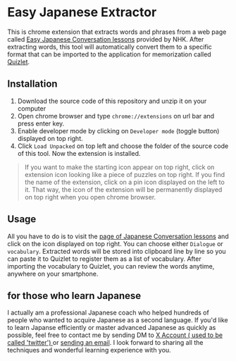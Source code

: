 # Easy Japanese Extractor
This is chrome extension that extracts words and phrases from a web page called [Easy Japanese Conversation lessons](https://www.nhk.or.jp/lesson/en/lessons) provided by NHK. After extracting words, this tool will automatically convert them to a specific format that can be imported to the application for memorization called [Quizlet](http://quizlet.com).


## Installation
1. Download the source code of this repository and unzip it on your computer
2. Open chrome browser and type `chrome://extensions` on url bar and press enter key.
3. Enable developer mode by clicking on `Developer mode` (toggle button) displayed on top right.
4. Click `Load Unpacked` on top left and choose the folder of the source code of this tool. Now the extension is installed.

> If you want to make the starting icon appear on top right, click on extension icon looking like a piece of puzzles on top right. If you find the name of the extension, click on a pin icon displayed on the left to it. That way, the icon of the extension will be permanently displayed on top right when you open chrome browser.


## Usage
All you have to do is to visit the [page of Japanese Conversation lessons](https://www.nhk.or.jp/lesson/en/lessons/01.html) and click on the icon displayed on top right. You can choose either `Dialogue` or `vocabulary`. Extracted words will be stored into clipboard line by line so you can paste it to Quizlet to register them as a list of vocabulary. After importing the vocabulary to Quizlet, you can review the words anytime, anywhere on your smartphone.


## for those who learn Japanese
I actually am a professional Japanese coach who helped hundreds of people who wanted to acquire Japanese as a second language. If you'd like to learn Japanse efficiently or master advanced Japanese as quickly as possible, feel free to contact me by sending DM to [ X Account ( used to be called 'twitter') ](https://twitter.com/Koki33621949) or [sending an email](koki.kusuhara.business@gmail.com). I look forward to sharing all the techniques and wonderful learning experience with you.